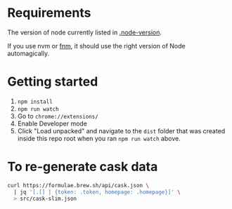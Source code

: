 # Requirements

The version of node currently listed in [.node-version](./.node-version).

If you use nvm or [fnm](https://github.com/Schniz/fnm), it should use the right
version of Node automagically.

# Getting started

1. `npm install`
2. `npm run watch`
3. Go to `chrome://extensions/`
4. Enable Developer mode
5. Click "Load unpacked" and navigate to the `dist` folder that was created inside this repo root when you ran `npm run watch` above.

# To re-generate cask data

```sh
curl https://formulae.brew.sh/api/cask.json \
  | jq '[.[] | {token: .token, homepage: .homepage}]' \
  > src/cask-slim.json
```
